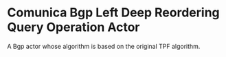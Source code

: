 # Comunica Bgp Left Deep Reordering Query Operation Actor

A Bgp actor whose algorithm is based on the original TPF algorithm.

